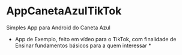 # AppCanetaAzulTikTok
Simples App para Android do Caneta Azul
* App de Exemplo, feito em vídeo para o TikTok, com finalidade de Ensinar fundamentos básicos para a quem interessar *
